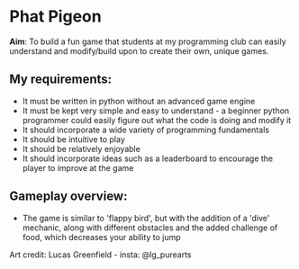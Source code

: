 # Phat Pigeon

**Aim**: To build a fun game that students at my programming club can easily understand and modify/build upon to create their own, unique games.

## My requirements:
- It must be written in python without an advanced game engine
- It must be kept very simple and easy to understand - a beginner python programmer could easily figure out what the code is doing and modify it
- It should incorporate a wide variety of programming fundamentals
- It should be intuitive to play
- It should be relatively enjoyable
- It should incorporate ideas such as a leaderboard to encourage the player to improve at the game

## Gameplay overview:
- The game is similar to 'flappy bird', but with the addition of a 'dive' mechanic, along with different obstacles and the added challenge of food, which decreases your ability to jump

Art credit: Lucas Greenfield - insta: @lg_purearts
